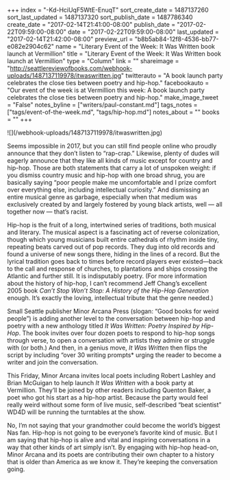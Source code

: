 +++
index = "-Kd-HciUqF5WtE-EnuqT"
sort_create_date = 1487137260
sort_last_updated = 1487137320
sort_publish_date = 1487786340
create_date = "2017-02-14T21:41:00-08:00"
publish_date = "2017-02-22T09:59:00-08:00"
date = "2017-02-22T09:59:00-08:00"
last_updated = "2017-02-14T21:42:00-08:00"
preview_url = "b8b5ab84-12f8-4536-bb77-e082e2904c62"
name = "Literary Event of the Week: It Was Written book launch at Vermillion"
title = "Literary Event of the Week: It Was Written book launch at Vermillion"
type = "Column"
link = ""
shareimage = "http://seattlereviewofbooks.com/webhook-uploads/1487137119978/itwaswritten.jpg"
twitterauto = "A book launch party celebrates the close ties between poetry and hip-hop."
facebookauto = "Our event of the week is at Vermillion this week: A book launch party celebrates the close ties between poetry and hip-hop."
make_image_tweet = "False"
notes_byline = ["writers/paul-constant.md"]
tags_notes = ["tags/event-of-the-week.md", "tags/hip-hop.md"]
notes_about = ""
books = ""
+++
<p class="image">![](/webhook-uploads/1487137119978/itwaswritten.jpg)</p>

Seems impossible in 2017, but you can still find people online who proudly announce that they don’t listen to “rap-crap.” Likewise, plenty of dudes will eagerly announce that they like all kinds of music except for country and hip-hop. Those are both statements that carry a lot of unspoken weight: if you dismiss country music and hip-hop with one broad shrug, you are basically saying “poor people make me uncomfortable and I prize comfort over everything else, including intellectual curiosity.” And dismissing an entire musical genre as garbage, especially when that medium was exclusively created by and largely fostered by young black artists, well — all together now — that’s racist. 

Hip-hop is the fruit of a long, intertwined series of traditions, both musical and literary. The musical aspect is a fascinating act of reverse colonization, though which young musicians built entire cathedrals of rhythm inside tiny, repeating beats carved out of pop records. They dug into old records and found a universe of new songs there, hiding in the lines of a record. But the lyrical tradition goes back to times before record players ever existed—back to the call and response of churches, to plantations and ships crossing the Atlantic and further still. It is indisputably poetry. (For more information about the history of hip-hop, I can’t recommend Jeff Chang’s excellent 2005 book *Can’t Stop Won’t Stop: A History of the Hip-Hop Generation* enough. It’s exactly the loving, intellectual tribute that the genre needed.)

Small Seattle publisher Minor Arcana Press (slogan: “Good books for weird people”) is adding another level to the conversation between hip-hop and poetry with a new anthology titled *It Was Written: Poetry Inspired by Hip-Hop*. The book invites over four dozen poets to respond to hip-hop songs through verse, to open a conversation with artists they admire or struggle with (or both.) And then, in a genius move, *It Was Written* then flips the script by including “over 30 writing prompts* urging the reader to become a writer and join the conversation.

This Friday, Minor Arcana invites local poets including Robert Lashley and Brian McGuigan to help launch *It Was Written* with a book party at Vermillion. They’ll be joined by other readers including Quenton Baker, a poet who got his start as a hip-hop artist. Because the party would feel really weird without some form of live music, self-described “beat scientist” WD4D will be running the turntables at the show.

No, I’m not saying that your grandmother could become the world’s biggest Nas fan. Hip-hop is not going to be everyone’s favorite kind of music. But I am saying that hip-hop is alive and vital and inspiring conversations in a way that other kinds of art simply isn’t. By engaging with hip-hop head-on, Minor Arcana and its poets are contributing their own chapter to a history that is older than America as we know it. They’re keeping the conversation going.
